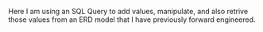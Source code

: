 Here I am using an SQL Query to add values, manipulate, and also retrive those values from an ERD model that I have previously forward engineered. 